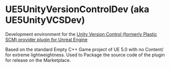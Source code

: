 # UE5UnityVersionControlDev (aka UE5UnityVCSDev)

Development environment for the [Unity Version Control (formerly Plastic SCM) provider plugin for Unreal Engine](https://github.com/PlasticSCM/UEPlasticPlugin/)

Based on the standard Empty C++ Game project of UE 5.0 with no Content/ for extreme lightweightness.
Used to Package the source code of the plugin for release on the Marketplace. 
